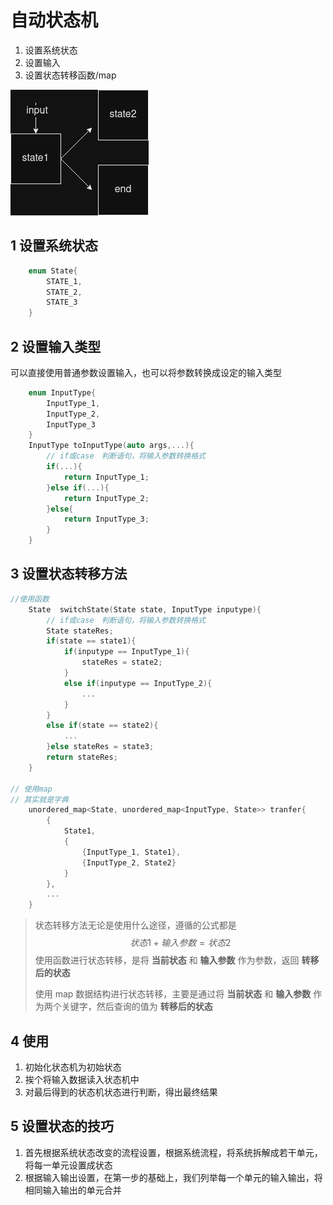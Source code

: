 # 自动状态机

1. 设置系统状态
2. 设置输入
3. 设置状态转移函数/map

![自动状态机](./%E8%87%AA%E5%8A%A8%E7%8A%B6%E6%80%81%E6%9C%BA.png)

## 1 设置系统状态

```c++
    enum State{
        STATE_1,
        STATE_2,
        STATE_3
    }
```

## 2 设置输入类型

可以直接使用普通参数设置输入，也可以将参数转换成设定的输入类型

```c++
    enum InputType{
        InputType_1,
        InputType_2,
        InputType_3
    }
    InputType toInputType(auto args,...){
        // if或case　判断语句，将输入参数转换格式
        if(...){
            return InputType_1;
        }else if(...){
            return InputType_2;
        }else{
            return InputType_3;
        }
    }
```

## 3 设置状态转移方法

```c++
//使用函数
    State  switchState(State state, InputType inputype){
        // if或case　判断语句，将输入参数转换格式
        State stateRes;
        if(state == state1){
            if(inputype == InputType_1){
                stateRes = state2;
            }
            else if(inputype == InputType_2){
                ...
            }
        }
        else if(state == state2){
            ...
        }else stateRes = state3;
        return stateRes;
    }

// 使用map
// 其实就是字典
	unordered_map<State, unordered_map<InputType, State>> tranfer{
        {
            State1,
            {
                {InputType_1, State1},
                {InputType_2, State2}
            }
        },
        ...
    }
```

>   状态转移方法无论是使用什么途径，遵循的公式都是
>   $$
>   状态1 + 输入参数 = 状态2
>   $$
>   使用函数进行状态转移，是将 **当前状态** 和 **输入参数** 作为参数，返回 **转移后的状态**
>
>   使用 map 数据结构进行状态转移，主要是通过将 **当前状态** 和 **输入参数** 作为两个关键字，然后查询的值为 **转移后的状态**

## 4 使用

1.   初始化状态机为初始状态
2.   挨个将输入数据读入状态机中
3.   对最后得到的状态机状态进行判断，得出最终结果

## 5 设置状态的技巧

1.   首先根据系统状态改变的流程设置，根据系统流程，将系统拆解成若干单元，将每一单元设置成状态
2.   根据输入输出设置，在第一步的基础上，我们列举每一个单元的输入输出，将相同输入输出的单元合并
